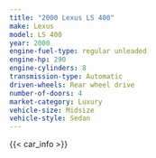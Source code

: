 ```yaml
---
title: "2000 Lexus LS 400"
make: Lexus
model: LS 400
year: 2000
engine-fuel-type: regular unleaded
engine-hp: 290
engine-cylinders: 8
transmission-type: Automatic
driven-wheels: Rear wheel drive
number-of-doors: 4
market-category: Luxury
vehicle-size: Midsize
vehicle-style: Sedan
---
```


{{< car_info >}}
